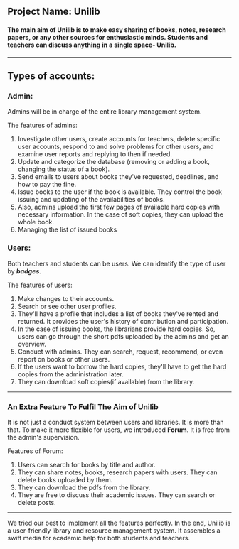 ## Project Name: Unilib

#### The main aim of Unilib is to make easy sharing of books, notes, research papers, or any other sources for enthusiastic minds. Students and teachers can discuss anything in a single space- Unilib.

---

## Types of accounts:

### Admin:

Admins will be in charge of the entire library management system.

The features of admins:

1. Investigate other users, create accounts for teachers, delete specific user accounts, respond to and solve problems for other users, and examine user reports and replying to then if needed.
2. Update and categorize the database (removing or adding a book, changing the status of a book).
3. Send emails to users about books they've requested, deadlines, and how to pay the fine.
4. Issue books to the user if the book is available. They control the book issuing and updating of the availabilities of books.
5. Also, admins upload the first few pages of available hard copies with necessary information. In the case of soft copies, they can upload the whole book.
6. Managing the list of issued books

### Users:

Both teachers and students can be users. We can identify the type of user by **_badges_**.

The features of users:

1. Make changes to their accounts.
2. Search or see other user profiles.
3. They'll have a profile that includes a list of books they've rented and returned. It provides the user's history of contribution and participation.
4. In the case of issuing books, the librarians provide hard copies. So, users can go through the short pdfs uploaded by the admins and get an overview.
5. Conduct with admins. They can search, request, recommend, or even report on books or other users.
6. If the users want to borrow the hard copies, they'll have to get the hard copies from the administration later.
7. They can download soft copies(if available) from the library.

---

### An Extra Feature To Fulfil The Aim of Unilib

It is not just a conduct system between users and libraries. It is more than that. To make it more flexible for users, we introduced **Forum**. It is free from the admin's supervision.

Features of Forum:

1. Users can search for books by title and author.
2. They can share notes, books, research papers with users. They can delete books uploaded by them.
3. They can download the pdfs from the library.
4. They are free to discuss their academic issues. They can search or delete posts.

---

We tried our best to implement all the features perfectly. In the end, Unilib is a user-friendly library and resource management system. It assembles a swift media for academic help for both students and teachers.
